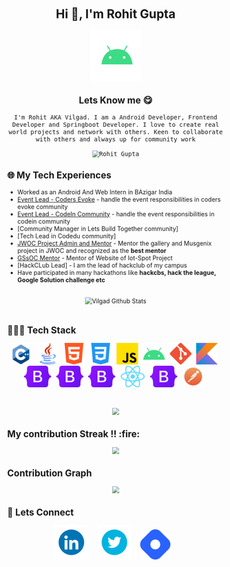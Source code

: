 <h1 align="center">Hi 👋, I'm Rohit Gupta</h1>

 <p align="center">
    <a href="https://github.com/vilgad"><img src="https://github.com/vilgad/vilgad/blob/main/output-onlinegiftools.gif" height="120px"/></a> 

  <h2 align="center"> Lets Know me 😋</h2>
  
  <p align="center" font>
  <samp>
I'm Rohit AKA Vilgad. I am a Android Developer, Frontend Developer and Springboot Developer. I love to create real world projects and network with others. Keen to collaborate with others and always up for community work
  </samp><br><br>
   <samp>
     <img src="https://komarev.com/ghpvc/?username=vilgad" alt="Rohit Gupta" /> 
    </p>
  
  ## 🌐 My Tech Experiences
  - Worked as an Android And Web Intern in BAzigar India
  - [Event Lead - Coders Evoke](https://github.com/Coders-Evoke-Community) - handle the event responsibilities in coders evoke community
  - [Event Lead - CodeIn Community](https://codeincommunity.tech/) - handle the event responsibilities in codein community
  - [Community Manager in Lets Build Together community]
  - [Tech Lead in Codedu community]
  - [JWOC Project Admin and Mentor](https://jwoc.tech/projects) - Mentor the gallery and Musgenix project in JWOC and recognized as the <strong> best mentor</strong> 
  - [GSsOC Mentor](https://github.com/prathimacode-hub/IoT-Spot) - Mentor of Website of Iot-Spot Project
  - [HackCLub Lead] - I am the lead of hackclub of my campus
  - Have participated in many hackathons like <strong>hackcbs, hack the league, Google Solution challenge etc</strong>
  <br/>
  <div align="center">

<img align="center" src="https://github-readme-stats.vercel.app/api?username=vilgad&show_icons=true&theme=tokyonight&border=true&count_private=true&title_color=64dd17&text_color=FFFFFF&icon_color=ff3d00&border_radius=15" alt="Vilgad Github Stats">
</div>
<br/>

<h2 align="left">🧑🏽‍💻 Tech Stack</h2>
<p align="center">
 <img alt="C++" src="https://github.com/vilgad/vilgad/blob/main/c++.png" height="50px"/>&nbsp;&nbsp;
 <img alt="Java" src="https://github.com/vilgad/vilgad/blob/main/java.png" height="50px"/>&nbsp;&nbsp;
 <img alt="HTML5" src="https://github.com/vilgad/vilgad/blob/main/html-5.png" height="50px"/>&nbsp;&nbsp;
 <img alt="CSS3" src="https://github.com/vilgad/vilgad/blob/main/css-3.png" height="50px"/>&nbsp;&nbsp;
 <img alt="JavaScript" src="https://github.com/vilgad/vilgad/blob/main/js.png" height="50px"/>&nbsp;&nbsp;
 <img alt="Android" src="https://github.com/vilgad/vilgad/blob/main/android.png" height="50px"/>&nbsp;&nbsp;
  <img alt="Git" src="https://github.com/vilgad/vilgad/blob/main/git.png" height="50px"/>&nbsp;&nbsp;
 <img alt="Kotlin" src="https://github.com/vilgad/vilgad/blob/main/Kotlin_Icon.png" height="50px"/>&nbsp;&nbsp;
 <img alt="Bootstrap" src="https://github.com/vilgad/vilgad/blob/main/Bootstrap.png" height="50px"/>&nbsp;&nbsp;
 <img alt="Tailwind CSS" src="https://github.com/vilgad/vilgad/blob/main/Bootstrap.png" height="50px"/>&nbsp;&nbsp;
 <img alt="Springboot" src="https://github.com/vilgad/vilgad/blob/main/Bootstrap.png" height="50px"/>&nbsp;&nbsp;
 <img alt="ReactJS" src="https://github.com/vilgad/vilgad/blob/main/Reactjs.png" height="50px"/>&nbsp;&nbsp;
 <img alt="MySQL" src="https://github.com/vilgad/vilgad/blob/main/Bootstrap.png" height="50px"/>&nbsp;&nbsp;
 <img alt="Postman" src="https://github.com/vilgad/vilgad/blob/main/Postman.png" height="50px"/>&nbsp;&nbsp;
</p>
<br/>
<p align="center">
  <a href="#">
    <img src="https://github-readme-stats.vercel.app/api/top-langs/?username=vilgad&layout=compact&theme=tokyonight&title_color=64dd17&text_color=FFFFFF&border_radius=15" />
  </a>
</p>

<h2 align="left">My contribution Streak !! :fire:</h2> 
<p align="center">
  <a href="#">
    <img src="https://github-readme-streak-stats.herokuapp.com?user=vilgad&theme=dark&date_format=M%20j%5B%2C%20Y%5D"/>
  </a>
</p>

<h2 align="left">Contribution Graph</h2>
<p align="center">
  <a href="#">
    <img src="https://activity-graph.herokuapp.com/graph?username=vilgad&theme=github" height="300px"/>
  </a>
</p>

<h2 align="left">👻 Lets Connect</h2>
<p align="center">
  <a target="_blank"href="https://www.linkedin.com/in/rohit-gupta-230168205/"><img src="https://github.com/vilgad/vilgad/blob/main/linkedin.gif" height="80px"/></a>&nbsp;&nbsp;&nbsp;&nbsp;
  <a target="_blank"href="https://twitter.com/vilgad_/"><img src="https://github.com/vilgad/vilgad/blob/main/twitter.gif" height="80px"/></a>&nbsp;&nbsp;&nbsp;&nbsp;
  <a href="https://vilgad.hashnode.dev/"><img src="https://github.com/vilgad/vilgad/blob/main/hashnode.png" height="70px" /></a>&nbsp;&nbsp;&nbsp;&nbsp;
</p>
